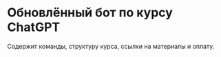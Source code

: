 # Обновлённый бот по курсу ChatGPT
Содержит команды, структуру курса, ссылки на материалы и оплату.
